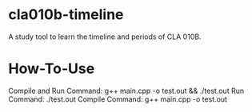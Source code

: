 # cla010b-timeline
A study tool to learn the timeline and periods of CLA 010B.

# How-To-Use
Compile and Run Command: g++ main.cpp -o test.out && ./test.out
Run Command: ./test.out
Compile Command: g++ main.cpp -o test.out

